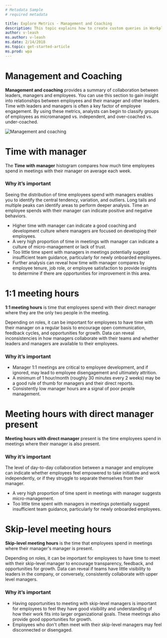 ```yaml
---
# Metadata Sample
# required metadata

title: Explore Metrics - Management and Coaching
description: This topic explains how to create custom queries in Workplace Analytics. 
author: v-leash
ms.author: v-leash
ms.date: 2/14/2018
ms.topic: get-started-article
ms.prod: wpa
---
```

# Management and Coaching
**Management and coaching** provides a summary of collaboration between leaders, managers and employees. You can use this section to gain insight into relationships between employees and their manager and other leaders. Time with leaders and managers is often a key factor of employee engagement. By using these metrics, analysts can begin to classify groups of employees as micromanaged vs. independent, and over-coached vs. under-coached.

![Management and coaching](../images/Introduction.png)

# Time with manager
The **Time with manager** histogram compares how much time employees spend in meetings with their manager on average each week.

### Why it’s important
Seeing the distribution of time employees spend with managers enables you to identify the central tendency, variation, and outliers. Long tails and multiple peaks can identify areas to perform deeper analysis. Time an employee spends with their manager can indicate positive and negative behaviors. 


* Higher time with manager can indicate a good coaching and development culture where managers are focused on developing their employees.
* A very high proportion of time in meetings with manager can indicate a culture of micro-management or lack of trust.
* Too little time spent with managers in meetings potentially suggest insufficient team guidance, particularly for newly onboarded employees.
* Further analysis can reveal how time with manager compares by employee tenure, job role, or employee satisfaction to provide insights to determine if there are opportunities for improvement in this area.

# 1:1 meeting hours
**1:1 meeting hours** is time that employees spend with their direct manager where they are the only two people in the meeting.

Depending on roles, it can be important for employees to have time with their manager on a regular basis to encourage open communication, feedback cycles, and opportunities for growth. Data can reveal inconsistencies in how managers collaborate with their teams and whether leaders and managers are available to their employees.
### Why it’s important
* Manager 1:1 meetings are critical to employee development, and if ignored, may lead to employee disengagement and ultimately attrition.
* A minimum of 1 hour/month (roughly 30 minutes every 2 weeks) may be a good rule of thumb for managers and their direct reports.
* Consistently low manager hours are a signal of poor people management.

# Meeting hours with direct manager present
**Meeting hours with direct manager** present is the time employees spend in meetings where their manager is also present.

### Why it’s important
The level of day-to-day collaboration between a manager and employee can indicate whether employees feel empowered to take initiative and work independently, or if they struggle to separate themselves from their manager.
* A very high proportion of time spent in meetings with manager suggests micro-management.
* Too little time spent with managers in meetings potentially suggest insufficient team guidance, particularly for newly onboarded employees.
# Skip-level meeting hours
**Skip-level meeting hours** is the time that employees spend in meetings where their manager's manager is present.

Depending on roles, it can be important for employees to have time to meet with their skip-level manager to encourage transparency, feedback, and opportunities for growth. Data can reveal if teams have little visibility to leaders in the company, or conversely, consistently collaborate with upper level managers.

### Why it’s important
* Having opportunities to meeting with skip-level managers is important for employees to feel they have good visibility and understanding of how their work fits into larger organizational goals. These meetings also provide good opportunities for growth.
* Employees who don't often meet with their skip-level managers may feel disconnected or disengaged.